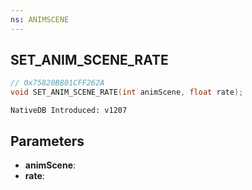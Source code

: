 ```yaml
---
ns: ANIMSCENE
---
```

## SET_ANIM_SCENE_RATE

```c
// 0x75820B801CFF262A
void SET_ANIM_SCENE_RATE(int animScene, float rate);
```

```
NativeDB Introduced: v1207
```

## Parameters
* **animScene**:
* **rate**:
